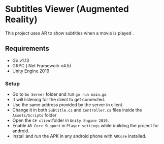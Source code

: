# Subtitles Viewer (Augmented Reality)

This project uses AR to show subtitles when a movie is played .

## Requirements

* Go v1.13
* GRPC (.Net  Framework v4.5)
* Unity Engine 2019

### Setup

* Go to `Go Server` folder and run `go run main.go`
* It will listening for the client to get connected.
* Use the same address provided by the server in client.
* Change it in both `Subtitle.cs` and `Controller.cs` files inside the `Assets/Scripts` folder
* Open the `C# client`folder in `Unity Engine 2019`.
* Enable `AR Core Support` in `Player settings` while building the project for android.
* Install and run the APK in any android phone with `ARCore` installed.
